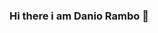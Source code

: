 ### Hi there i am Danio Rambo 🤙

<!--
**DanioCode/DanioCode** is a ✨ _special_ ✨ repository because its `README.md` (this file) appears on your GitHub profile.

Here are some ideas to get you started:

- 💼 I’m currently working on my passion, computer science.
- 💻 I’m currently learning to use different types of computer languages. 
- 👯 I’m looking to collaborate on ...
- 🤔 I’m looking for help with ...
- 💬 Ask me about ...
- 📫 How to reach me: ...
- 😄 Pronouns: ...
- ⚡ Fun fact: ...
-->
